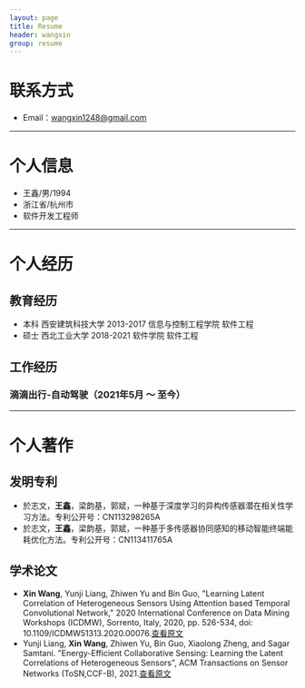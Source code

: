 ```yaml
---
layout: page
title: Resume
header: wangxin
group: resume
---
```

# 联系方式

- Email：wangxin1248@gmail.com

---

# 个人信息

 - 王鑫/男/1994
 - 浙江省/杭州市
 - 软件开发工程师

---

# 个人经历

## 教育经历

-  本科 西安建筑科技大学 2013-2017 信息与控制工程学院 软件工程
-  硕士 西北工业大学 2018-2021 软件学院 软件工程

## 工作经历

### 滴滴出行-自动驾驶（2021年5月 ～ 至今）


---

# 个人著作

## 发明专利

- 於志文，**王鑫**，梁韵基，郭斌，一种基于深度学习的异构传感器潜在相关性学习方法。专利公开号：CN113298265A
- 於志文，**王鑫**，梁韵基，郭斌，一种基于多传感器协同感知的移动智能终端能耗优化方法。专利公开号：CN113411765A

## 学术论文

- **Xin Wang**, Yunji Liang, Zhiwen Yu and Bin Guo, "Learning Latent Correlation of Heterogeneous Sensors Using Attention based Temporal Convolutional Network," 2020 International Conference on Data Mining Workshops (ICDMW), Sorrento, Italy, 2020, pp. 526-534, doi: 10.1109/ICDMW51313.2020.00076.[查看原文](https://ieeexplore.ieee.org/document/9346425)
- Yunji Liang, **Xin Wang**, Zhiwen Yu, Bin Guo, Xiaolong Zheng, and Sagar Samtani. "Energy-Efficient Collaborative Sensing: Learning the Latent Correlations of Heterogeneous Sensors", ACM Transactions on Sensor Networks (ToSN,CCF-B), 2021.[查看原文](https://dl.acm.org/doi/10.1145/3448416)
